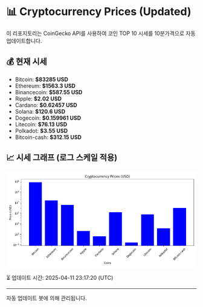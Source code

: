 
# 📊 Cryptocurrency Prices (Updated)

이 리포지토리는 CoinGecko API를 사용하여 코인 TOP 10 시세를 10분가격으로 자동 업데이트합니다.

## 💰 현재 시세
- Bitcoin: **$83285 USD**
- Ethereum: **$1563.3 USD**
- Binancecoin: **$587.55 USD**
- Ripple: **$2.02 USD**
- Cardano: **$0.62457 USD**
- Solana: **$120.6 USD**
- Dogecoin: **$0.159961 USD**
- Litecoin: **$76.13 USD**
- Polkadot: **$3.55 USD**
- Bitcoin-cash: **$312.15 USD**

## 📈 시세 그래프 (로그 스케일 적용)
![Crypto Prices](crypto_prices.png)

⏳ 업데이트 시간: 2025-04-11 23:17:20 (UTC)

---
자동 업데이트 봇에 의해 관리됩니다.
